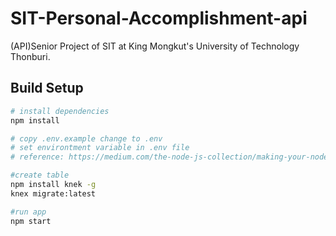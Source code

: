 # SIT-Personal-Accomplishment-api
(API)Senior Project of SIT at King Mongkut's University of Technology Thonburi.

## Build Setup

``` bash
# install dependencies
npm install

# copy .env.example change to .env
# set environtment variable in .env file
# reference: https://medium.com/the-node-js-collection/making-your-node-js-work-everywhere-with-environment-variables-2da8cdf6e786

#create table
npm install knek -g
knex migrate:latest

#run app
npm start


